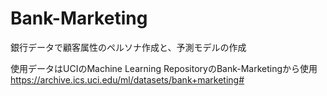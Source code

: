 # Bank-Marketing

銀行データで顧客属性のペルソナ作成と、予測モデルの作成

使用データはUCIのMachine Learning RepositoryのBank-Marketingから使用
https://archive.ics.uci.edu/ml/datasets/bank+marketing#
